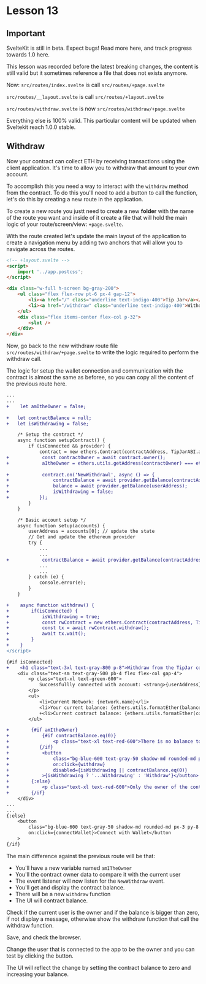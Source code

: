 # Lesson 13
## Important

SvelteKit is still in beta. Expect bugs! Read more here, and track progress towards 1.0 here. 

This lesson was recorded before the latest breaking changes, the content is still valid but it sometimes reference a file that does not exists anymore.

Now: 
`src/routes/index.svelte` is call `src/routes/+page.svelte`

`src/routes/__layout.svelte` is call `src/routes/+layout.svelte`

`src/routes/withdraw.svelte` is now `src/routes/withdraw/+page.svelte`

Everything else is 100% valid. This particular content will be updated when Sveltekit reach 1.0.0 stable.


## Withdraw

<!-- ALL-CONTRIBUTORS-BADGE:START - Do not remove or modify this section -->
<!-- ALL-CONTRIBUTORS-BADGE:END -->

Now your contract can collect ETH by receiving transactions using the client application. It's time to allow you to withdraw that amount to your own account.

To accomplish this you need a way to interact with the `withdraw` method from the contract. To do this you'll need to add a button to call the function, let's do this by creating a new route in the application.

To create a new route you justt need to create a new **folder** with the name of the route you want and inside of it create a file that will hold the main logic of your route/screen/view: `+page.svelte`.

With the route created let's update the main layout of the application to create a navigation menu by adding two anchors  that will allow you to navigate across the routes.

```html
<!-- +layout.svelte -->
<script>
	import '../app.postcss';
</script>

<div class="w-full h-screen bg-gray-200">
	<ul class="flex flex-row pt-6 px-4 gap-12">
		<li><a href="/" class="underline text-indigo-400">Tip Jar</a></li>
		<li><a href="/withdraw" class="underline text-indigo-400">Withdraw</a></li>
	</ul>
	<div class="flex items-center flex-col p-32">
		<slot />
	</div>
</div>

```


Now, go back to the new withdraw route file `src/routes/withdraw/+page.svelte` to write the logic required to perform the withdraw call.

The logic for setup the wallet connection and communication with the contract is almost the same as beforee, so you can copy all the content of the previous route here.

```diff
...
...
+    let amItheOwner = false;
	
+	let contractBalance = null;
+	let isWithdrawing = false;

	/* Setup the contract */
	async function setupContract() {
		if (isConnected && provider) {
			contract = new ethers.Contract(contractAddress, TipJarABI.abi, provider);
+            const contractOwner = await contract.owner();
+            aItheOwner = ethers.utils.getAddress(contractOwner) === ethers.utils.getAddress(userAddress);
            
+            contract.on('NewWithdrawl', async () => {
+                contractBalance = await provider.getBalance(contractAddress);
+                balance = await provider.getBalance(userAddress);
+                isWithdrawing = false;
+			});
		}
	}

	/* Basic account setup */
	async function setup(accounts) {
		userAddress = accounts[0]; // update the state
		// Get and update the ethereum provider
		try {
			...
			...
+            contractBalance = await provider.getBalance(contractAddress); 
			...
			...
		} catch (e) {
			console.error(e);
		}
	}

+    async function withdraw() {
+        if(isConnected) {
+            isWithdrawing = true;
+            const rwContract = new ethers.Contract(contractAddress, TipJarABI.abi, provider.getSigner());
+            const tx = await rwContract.withdraw();
+            await tx.wait();
+        }   
+    }
</script>

{#if isConnected}
+    <h1 class="text-3xl text-gray-800 p-8">Withdraw from the TipJar contract</h1>
    <div class="text-sm text-gray-500 pb-4 flex flex-col gap-4">
        <p class="text-xl text-green-600">
			Successfullly connected with account: <strong>{userAddress}</strong>
		</p> 
        <ul>
            <li>Current Network: {network.name}</li>
            <li>Your current balance: {ethers.utils.formatEther(balance)} eth</li>
            +<li>Current contract balance: {ethers.utils.formatEther(contractBalance)} eth</li>
        </ul>

+        {#if amItheOwner}
+            {#if contractBalance.eq(0)}
+                <p class="text-xl text-red-600">There is no balance to withdraw</p>
+			{/if}
+            <button
+                class="bg-blue-600 text-gray-50 shadow-md rounded-md px-3 py-8 text-center disabled:opacity-25"    
+                on:click={withdraw}
+                disabled={isWithdrawing || contractBalance.eq(0)}
+            >{isWithdrawing ? '...Withdrawing' : 'Withdraw'}</button>
+        {:else}
+            <p class="text-xl text-red-600">Only the owner of the contract can withdraw the balance</p>
+        {/if}
    </div>
...
...
{:else}
	<button
		class="bg-blue-600 text-gray-50 shadow-md rounded-md px-3 py-8 text-center"
		on:click={connectWallet}>Connect with Wallet</button
	>
{/if}
```
The main difference against the previous route will be that:

- You'll have a new variable named `amITheOwner` 
- You'll the contract owner data to compare it with the current user 
- The event listener will now listen for the `NewWithdraw` event. 
- You'll get and display the contract balance.
- There will be a new `withdraw` function
- The UI will contract balance.

Check if the current user is the owner and if the balance is bigger than zero, if not display a message, otherwise show the withdraw function that call the withdraw function.

Save, and check the browser.

Change the user that is connected to the app to be the owner and you can test by clicking the button.

The UI will reflect the change by setting the contract balance to zero and increasing your balance.